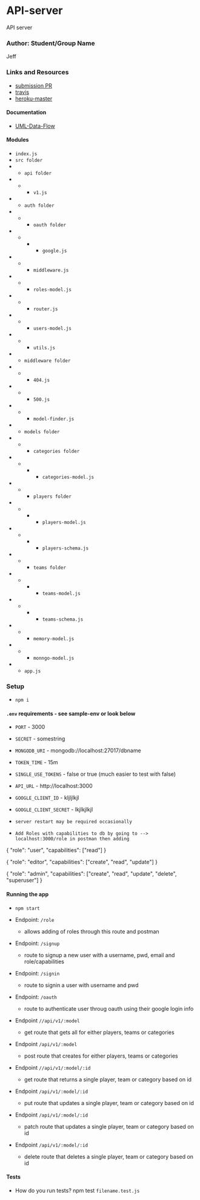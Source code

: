 # API-server
API server


### Author: Student/Group Name
Jeff


### Links and Resources
* [submission PR](https://github.com/jeff-401-js/API-server/pull/1)
* [travis](https://www.travis-ci.com/jeff-401-js/API-server)
* [heroku-master](https://pure-refuge-90526.herokuapp.com/)

#### Documentation
* [UML-Data-Flow](https://photos.app.goo.gl/zHoXJjUcaz3367Uk7)

#### Modules
* `index.js`
* `src folder`
*   * `api folder`
*   * * `v1.js`
*   * `auth folder`
*   * * `oauth folder`
*   * * * `google.js`
*   * * `middleware.js`
*   * * `roles-model.js`
*   * * `router.js`
*   * * `users-model.js`
*   * * `utils.js`
*   * `middleware folder`
*   * * `404.js`
*   * * `500.js`
*   * * `model-finder.js`
*   * `models folder`
*   * * `categories folder`
*   * * * `categories-model.js`
*   * * `players folder`
*   * * * `players-model.js`
*   * * * `players-schema.js`
*   * * `teams folder`
*   * * * `teams-model.js`
*   * * * `teams-schema.js`
*   * * `memory-model.js`
*   * * `monngo-model.js`
*   * `app.js`


### Setup
*  `npm i`

#### `.env` requirements - see sample-env or look below
* `PORT` - 3000
* `SECRET` - somestring
* `MONGODB_URI` - mongodb://localhost:27017/dbname 
* `TOKEN_TIME` - 15m
* `SINGLE_USE_TOKENS` - false or true (much easier to test with false)
* `API_URL` - http://localhost:3000
* `GOOGLE_CLIENT_ID` - kljljlkjl
* `GOOGLE_CLIENT_SECRET` - lkjlkjlkjl

* `server restart may be required occasionally`

* `Add Roles with capabilities to db by going to --> localhost:3000/role in postman then adding`

{
	"role": "user",
	"capabilities": ["read"]
}

{
	"role": "editor",
	"capabilities": ["create", "read", "update"]
}

{
	"role": "admin",
	"capabilities": ["create", "read", "update", "delete", "superuser"]
}

#### Running the app
* `npm start`

* Endpoint: `/role`
  * allows adding of roles through this route and postman
* Endpoint: `/signup`
  * route to signup a new user with a username, pwd, email and role/capabilities
* Endpoint: `/signin`
  * route to signin a user with username and pwd
* Endpoint: `/oauth`
  * route to authenticate user throug oauth using their google login info
* Endpoint `//api/v1/:model`
  * get route that gets all for either players, teams or categories
* Endpoint `/api/v1/:model`
  * post route that creates for either players, teams or categories
* Endpoint `//api/v1/:model/:id`
  * get route that returns a single player, team or category based on id
* Endpoint `/api/v1/:model/:id`
  * put route that updates a single player, team or category based on id
* Endpoint `/api/v1/:model/:id`
  * patch route that updates a single player, team or category based on id
* Endpoint `/api/v1/:model/:id`
  * delete route that deletes a single player, team or category based on id


#### Tests
* How do you run tests?
npm test `filename.test.js`
